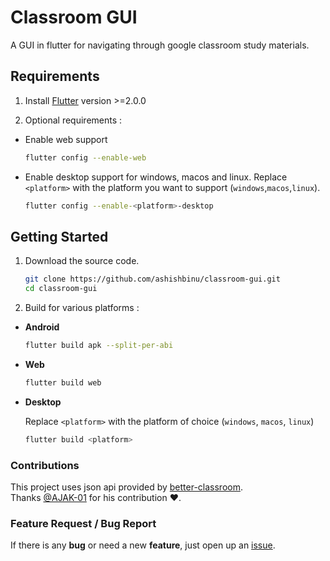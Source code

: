 # Classroom GUI

A GUI in flutter for navigating through google classroom study materials.

## Requirements

1. Install [Flutter](https://flutter.dev/docs/get-started/install) version >=2.0.0

2. Optional requirements :

- Enable web support

  ```bash
  flutter config --enable-web
  ```

- Enable desktop support for windows, macos and linux. Replace `<platform>` with the platform you want to support (`windows`,`macos`,`linux`).

  ```bash
  flutter config --enable-<platform>-desktop
  ```

## Getting Started

1. Download the source code.

   ```bash
   git clone https://github.com/ashishbinu/classroom-gui.git
   cd classroom-gui
   ```

2. Build for various platforms :

- **Android**

  ```bash
  flutter build apk --split-per-abi
  ```

- **Web**

  ```bash
  flutter build web
  ```

- **Desktop**

  Replace `<platform>` with the platform of choice (`windows`, `macos`, `linux`)

  ```bash
  flutter build <platform>
  ```

### Contributions

This project uses json api provided by [better-classroom](https://github.com/AJAYK-01/better-classroom).
<br/>
Thanks [@AJAK-01](https://github.com/AJAYK-01/) for his contribution ❤️.

### Feature Request / Bug Report

If there is any **bug** or need a new **feature**, just open up an [issue](https://github.com/ashishbinu/classroom-gui/issues/new).
